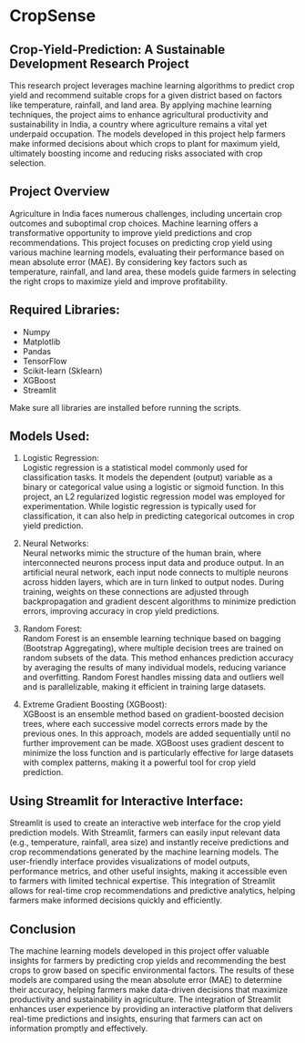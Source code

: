 # CropSense
## Crop-Yield-Prediction: A Sustainable Development Research Project

  This research project leverages machine learning algorithms to predict crop yield and recommend suitable crops for a given district based on factors like temperature, rainfall, and land area. By applying machine learning techniques, the project aims to enhance agricultural productivity and sustainability in India, a country where agriculture remains a vital yet underpaid occupation. The models developed in this project help farmers make informed decisions about which crops to plant for maximum yield, ultimately boosting income and reducing risks associated with crop selection.

## Project Overview

  Agriculture in India faces numerous challenges, including uncertain crop outcomes and suboptimal crop choices. Machine learning offers a transformative opportunity to improve yield predictions and crop recommendations. This project focuses on predicting crop yield using various machine learning models, evaluating their performance based on mean absolute error (MAE). By considering key factors such as temperature, rainfall, and land area, these models guide farmers in selecting the right crops to maximize yield and improve profitability.

## Required Libraries:
- Numpy
- Matplotlib
- Pandas
- TensorFlow
- Scikit-learn (Sklearn)
- XGBoost
- Streamlit

Make sure all libraries are installed before running the scripts.

## Models Used:

1. Logistic Regression:  
   Logistic regression is a statistical model commonly used for classification tasks. It models the dependent (output) variable as a binary or categorical value using a logistic or sigmoid function. In this project, an L2 regularized logistic regression model was employed for experimentation. While logistic regression is typically used for classification, it can also help in predicting categorical outcomes in crop yield prediction.

2. Neural Networks:  
   Neural networks mimic the structure of the human brain, where interconnected neurons process input data and produce output. In an artificial neural network, each input node connects to multiple neurons across hidden layers, which are in turn linked to output nodes. During training, weights on these connections are adjusted through backpropagation and gradient descent algorithms to minimize prediction errors, improving accuracy in crop yield predictions.

3. Random Forest:  
   Random Forest is an ensemble learning technique based on bagging (Bootstrap Aggregating), where multiple decision trees are trained on random subsets of the data. This method enhances prediction accuracy by averaging the results of many individual models, reducing variance and overfitting. Random Forest handles missing data and outliers well and is parallelizable, making it efficient in training large datasets.

4. Extreme Gradient Boosting (XGBoost):  
   XGBoost is an ensemble method based on gradient-boosted decision trees, where each successive model corrects errors made by the previous ones. In this approach, models are added sequentially until no further improvement can be made. XGBoost uses gradient descent to minimize the loss function and is particularly effective for large datasets with complex patterns, making it a powerful tool for crop yield prediction.

## Using Streamlit for Interactive Interface:   

  Streamlit is used to create an interactive web interface for the crop yield prediction models. With Streamlit, farmers can easily input relevant data (e.g., temperature, rainfall, area size) and instantly receive predictions and crop recommendations generated by the machine learning models. The user-friendly interface provides visualizations of model outputs, performance metrics, and other useful insights, making it accessible even to farmers with limited technical expertise. This integration of Streamlit allows for real-time crop recommendations and predictive analytics, helping farmers make informed decisions quickly and efficiently.

## Conclusion

  The machine learning models developed in this project offer valuable insights for farmers by predicting crop yields and recommending the best crops to grow based on specific environmental factors. The results of these models are compared using the mean absolute error (MAE) to determine their accuracy, helping farmers make data-driven decisions that maximize productivity and sustainability in agriculture. The integration of Streamlit enhances user experience by providing an interactive platform that delivers real-time predictions and insights, ensuring that farmers can act on information promptly and effectively.

